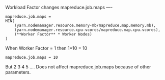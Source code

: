  Workload Factor changes mapreduce.job.maps
—-
```
mapreduce.job.maps = 
MIN(
	(yarn.nodemanager.resource.memory-mb/mapreduce.map.memory.mb),
    (yarn.nodemanager.resource.cpu-vcores/mapreduce.map.cpu.vcores),
	(**Worker Factor** * Worker Nodes)
)
```
When Worker Factor = 1 then 1*10 = 10 

```
mapreduce.job.maps = 10

```

But 2 3 4 5 ….
Does not affect mapreduce.job.maps because of other parameters.


